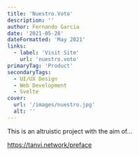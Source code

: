 ```yaml
---
title: 'Nuestro.Voto'
description: ''
author: Fernando Garcia
date: '2021-05-28'
dateFormatted: 'May 2021'
links:
  - label: 'Visit Site'
    url: 'nuestro.voto'
primaryTag: 'Product'
secondaryTags:
  - UI/UX Design
  - Web Development
  - Svelte
cover:
  url: '/images/nuestro.jpg'
  alt: ''
---
```


This is an altruistic project with the aim of…

https://tanvi.network/preface